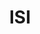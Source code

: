 ---
title: ISI
member_url: https://www.isicrunch.com/
geographies: ["Worldwide", "France"]
based: ["France"]
ig: [""] 
services: 
tags: [""]
categories: ["Technology providers"]
summary: "ISI is a company developing backend tools for creating accessible fixed-layout EPUBs (mainly textbooks) from PDF files."
press:
active: true
layout: members
showReadTime: false
showDate: false
permalink: ""
date: 
featureImage: "https://www.isicrunch.com/wp-content/uploads/2018/10/logoisicrunch2.png"
--- 